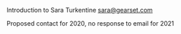 Introduction to Sara Turkentine <sara@gearset.com>

Proposed contact for 2020, no response to email for 2021
